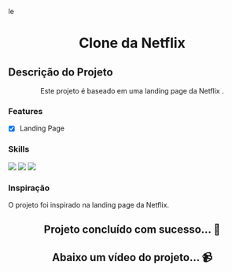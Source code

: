 le<h1 align="center">Clone da Netflix</h1>

## Descrição do Projeto

<p align="center">Este projeto é baseado em uma landing page da Netflix .</p>

### Features

- [x] Landing Page

### Skills

<div>
<img src="https://img.shields.io/badge/HTML5-E34F26?style=for-the-badge&logo=html5&logoColor=white">

<img src="https://img.shields.io/badge/CSS-1e79e2?&style=for-the-badge&logo=css3&logoColor=white">

<img src="https://img.shields.io/badge/JavaScript-F7DF1E?style=for-the-badge&logo=javascript&logoColor=black">

</div>

### Inspiração

<p> O projeto foi inspirado na landing page da Netflix.</p>

<h2 align="center"> 
	Projeto concluído com sucesso... 🚀
</h2>

<h2 align="center">Abaixo um vídeo do projeto... 📹</h2>
